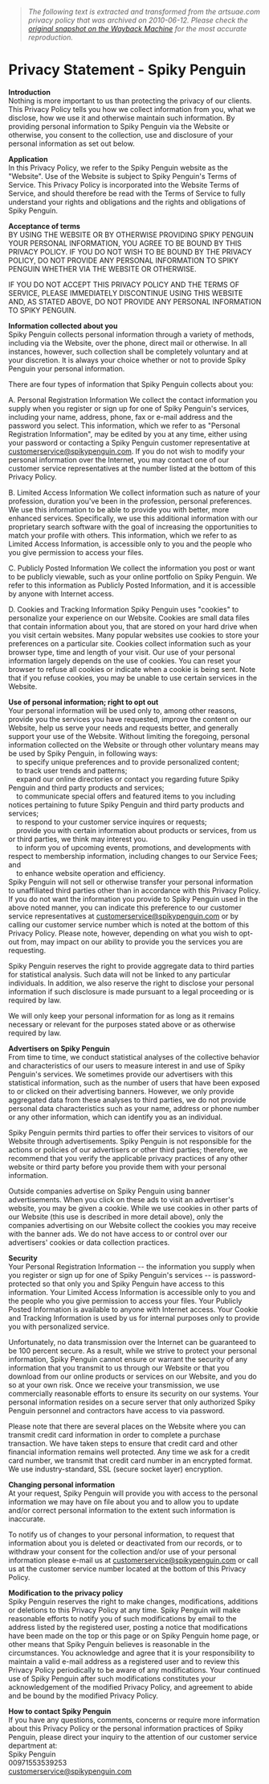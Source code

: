 > *The following text is extracted and transformed from the artsuae.com privacy policy that was archived on 2010-06-12. Please check the [original snapshot on the Wayback Machine](https://web.archive.org/web/20100612180124id_/http%3A//artsuae.com/privacy-statement.html) for the most accurate reproduction.*

# Privacy Statement - Spiky Penguin

**Introduction**  
Nothing is more important to us than protecting the privacy of our clients. This Privacy Policy tells you how we collect information from you, what we disclose, how we use it and otherwise maintain such information. By providing personal information to Spiky Penguin via the Website or otherwise, you consent to the collection, use and disclosure of your personal information as set out below.

**Application**  
In this Privacy Policy, we refer to the Spiky Penguin website as the "Website". Use of the Website is subject to Spiky Penguin's Terms of Service. This Privacy Policy is incorporated into the Website Terms of Service, and should therefore be read with the Terms of Service to fully understand your rights and obligations and the rights and obligations of Spiky Penguin.

**Acceptance of terms**  
BY USING THE WEBSITE OR BY OTHERWISE PROVIDING SPIKY PENGUIN YOUR PERSONAL INFORMATION, YOU AGREE TO BE BOUND BY THIS PRIVACY POLICY. IF YOU DO NOT WISH TO BE BOUND BY THE PRIVACY POLICY, DO NOT PROVIDE ANY PERSONAL INFORMATION TO SPIKY PENGUIN WHETHER VIA THE WEBSITE OR OTHERWISE. 

IF YOU DO NOT ACCEPT THIS PRIVACY POLICY AND THE TERMS OF SERVICE, PLEASE IMMEDIATELY DISCONTINUE USING THIS WEBSITE AND, AS STATED ABOVE, DO NOT PROVIDE ANY PERSONAL INFORMATION TO SPIKY PENGUIN. 

**Information collected about you**  
Spiky Penguin collects personal information through a variety of methods, including via the Website, over the phone, direct mail or otherwise. In all instances, however, such collection shall be completely voluntary and at your discretion. It is always your choice whether or not to provide Spiky Penguin your personal information. 

There are four types of information that Spiky Penguin collects about you: 

A. Personal Registration Information We collect the contact information you supply when you register or sign up for one of Spiky Penguin's services, including your name, address, phone, fax or e-mail address and the password you select. This information, which we refer to as "Personal Registration Information", may be edited by you at any time, either using your password or contacting a Spiky Penguin customer representative at [customerservice@spikypenguin.com](mailto:customerservice@spikypenguin.com). If you do not wish to modify your personal information over the Internet, you may contact one of our customer service representatives at the number listed at the bottom of this Privacy Policy. 

B. Limited Access Information We collect information such as nature of your profession, duration you've been in the profession, personal preferences. We use this information to be able to provide you with better, more enhanced services. Specifically, we use this additional information with our proprietary search software with the goal of increasing the opportunities to match your profile with others. This information, which we refer to as Limited Access Information, is accessible only to you and the people who you give permission to access your files. 

C. Publicly Posted Information We collect the information you post or want to be publicly viewable, such as your online portfolio on Spiky Penguin. We refer to this information as Publicly Posted Information, and it is accessible by anyone with Internet access. 

D. Cookies and Tracking Information Spiky Penguin uses "cookies" to personalize your experience on our Website. Cookies are small data files that contain information about you, that are stored on your hard drive when you visit certain websites. Many popular websites use cookies to store your preferences on a particular site. Cookies collect information such as your browser type, time and length of your visit. Our use of your personal information largely depends on the use of cookies. You can reset your browser to refuse all cookies or indicate when a cookie is being sent. Note that if you refuse cookies, you may be unable to use certain services in the Website.

**Use of personal information; right to opt out**  
Your personal information will be used only to, among other reasons, provide you the services you have requested, improve the content on our Website, help us serve your needs and requests better, and generally support your use of the Website. Without limiting the foregoing, personal information collected on the Website or through other voluntary means may be used by Spiky Penguin, in following ways:  
    to specify unique preferences and to provide personalized content;  
    to track user trends and patterns;  
    expand our online directories or contact you regarding future Spiky Penguin and third party products and services;  
    to communicate special offers and featured items to you including notices pertaining to future Spiky Penguin and third party products and services;  
    to respond to your customer service inquires or requests;  
    provide you with certain information about products or services, from us or third parties, we think may interest you.  
    to inform you of upcoming events, promotions, and developments with respect to membership information, including changes to our Service Fees; and  
    to enhance website operation and efficiency.  
Spiky Penguin will not sell or otherwise transfer your personal information to unaffiliated third parties other than in accordance with this Privacy Policy. If you do not want the information you provide to Spiky Penguin used in the above noted manner, you can indicate this preference to our customer service representatives at [customerservice@spikypenguin.com](mailto:customerservice@spikypenguin.com) or by calling our customer service number which is noted at the bottom of this Privacy Policy. Please note, however, depending on what you wish to opt-out from, may impact on our ability to provide you the services you are requesting. 

Spiky Penguin reserves the right to provide aggregate data to third parties for statistical analysis. Such data will not be linked to any particular individuals. In addition, we also reserve the right to disclose your personal information if such disclosure is made pursuant to a legal proceeding or is required by law. 

We will only keep your personal information for as long as it remains necessary or relevant for the purposes stated above or as otherwise required by law.

**Advertisers on Spiky Penguin**  
From time to time, we conduct statistical analyses of the collective behavior and characteristics of our users to measure interest in and use of Spiky Penguin's services. We sometimes provide our advertisers with this statistical information, such as the number of users that have been exposed to or clicked on their advertising banners. However, we only provide aggregated data from these analyses to third parties, we do not provide personal data characteristics such as your name, address or phone number or any other information, which can identify you as an individual. 

Spiky Penguin permits third parties to offer their services to visitors of our Website through advertisements. Spiky Penguin is not responsible for the actions or policies of our advertisers or other third parties; therefore, we recommend that you verify the applicable privacy practices of any other website or third party before you provide them with your personal information. 

Outside companies advertise on Spiky Penguin using banner advertisements. When you click on these ads to visit an advertiser's website, you may be given a cookie. While we use cookies in other parts of our Website (this use is described in more detail above), only the companies advertising on our Website collect the cookies you may receive with the banner ads. We do not have access to or control over our advertisers' cookies or data collection practices.

**Security**  
Your Personal Registration Information -- the information you supply when you register or sign up for one of Spiky Penguin's services -- is password-protected so that only you and Spiky Penguin have access to this information. Your Limited Access Information is accessible only to you and the people who you give permission to access your files. Your Publicly Posted Information is available to anyone with Internet access. Your Cookie and Tracking Information is used by us for internal purposes only to provide you with personalized service. 

Unfortunately, no data transmission over the Internet can be guaranteed to be 100 percent secure. As a result, while we strive to protect your personal information, Spiky Penguin cannot ensure or warrant the security of any information that you transmit to us through our Website or that you download from our online products or services on our Website, and you do so at your own risk. Once we receive your transmission, we use commercially reasonable efforts to ensure its security on our systems. Your personal information resides on a secure server that only authorized Spiky Penguin personnel and contractors have access to via password. 

Please note that there are several places on the Website where you can transmit credit card information in order to complete a purchase transaction. We have taken steps to ensure that credit card and other financial information remains well protected. Any time we ask for a credit card number, we transmit that credit card number in an encrypted format. We use industry-standard, SSL (secure socket layer) encryption.

**Changing personal information**  
At your request, Spiky Penguin will provide you with access to the personal information we may have on file about you and to allow you to update and/or correct personal information to the extent such information is inaccurate. 

To notify us of changes to your personal information, to request that information about you is deleted or deactivated from our records, or to withdraw your consent for the collection and/or use of your personal information please e-mail us at [customerservice@spikypenguin.com](mailto:customerservice@spikypenguin.com) or call us at the customer service number located at the bottom of this Privacy Policy.

**Modification to the privacy policy**  
Spiky Penguin reserves the right to make changes, modifications, additions or deletions to this Privacy Policy at any time. Spiky Penguin will make reasonable efforts to notify you of such modifications by email to the address listed by the registered user, posting a notice that modifications have been made on the top or this page or on Spiky Penguin home page, or other means that Spiky Penguin believes is reasonable in the circumstances. You acknowledge and agree that it is your responsibility to maintain a valid e-mail address as a registered user and to review this Privacy Policy periodically to be aware of any modifications. Your continued use of Spiky Penguin after such modifications constitutes your acknowledgement of the modified Privacy Policy, and agreement to abide and be bound by the modified Privacy Policy.

**How to contact Spiky Penguin**  
If you have any questions, comments, concerns or require more information about this Privacy Policy or the personal information practices of Spiky Penguin, please direct your inquiry to the attention of our customer service department at:   
Spiky Penguin  
00971553539253  
[ customerservice@spikypenguin.com](mailto:customerservice@spikypenguin.com)
